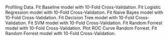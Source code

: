Profiling Data.
Fit Baseline model with 10-Fold Cross-Validation.
Fit Logistic Regression model with 10-Fold Cross-Validation.
Fit Naive Bayes model with 10-Fold Cross-Validation.
Fit Decision Tree model with 10-Fold Cross-Validation.
Fit SVM model with 10-Fold Cross-Validation.
Fit Random Forrest model with 10-Fold Cross-Validation.
Plot ROC Curve Random Forrest.
Fit Random Forrest model with 10-Fold Cross-Validation.
